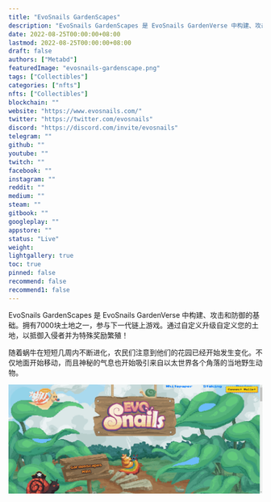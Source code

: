 ```yaml
---
title: "EvoSnails GardenScapes"
description: "EvoSnails GardenScapes 是 EvoSnails GardenVerse 中构建、攻击和防御的基础。"
date: 2022-08-25T00:00:00+08:00
lastmod: 2022-08-25T00:00:00+08:00
draft: false
authors: ["Metabd"]
featuredImage: "evosnails-gardenscape.png"
tags: ["Collectibles"]
categories: ["nfts"]
nfts: ["Collectibles"]
blockchain: ""
website: "https://www.evosnails.com/"
twitter: "https://twitter.com/evosnails"
discord: "https://discord.com/invite/evosnails"
telegram: ""
github: ""
youtube: ""
twitch: ""
facebook: ""
instagram: ""
reddit: ""
medium: ""
steam: ""
gitbook: ""
googleplay: ""
appstore: ""
status: "Live"
weight: 
lightgallery: true
toc: true
pinned: false
recommend: false
recommend1: false
---
```

EvoSnails GardenScapes 是 EvoSnails GardenVerse 中构建、攻击和防御的基础。拥有7000块土地之一，参与下一代链上游戏。通过自定义升级自定义您的土地，以抵御入侵者并为特殊奖励繁殖！

随着蜗牛在短短几周内不断进化，农民们注意到他们的花园已经开始发生变化。不仅地面开始移动，而且神秘的气息也开始吸引来自以太世界各个角落的当地野生动物。

![nft](2131232132.png)